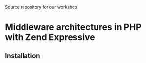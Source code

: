 Source repository for our workshop

# Middleware architectures in PHP with Zend Expressive

## Installation

